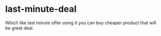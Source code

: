 # last-minute-deal
Which like last minute offer using it you can buy cheaper product that will be great deal.
